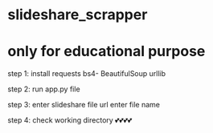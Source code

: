 # slideshare_scrapper
# only for educational purpose

step 1:
  install 
  requests
  bs4- BeautifulSoup
  urllib
  
step 2:
  run app.py file
  
step 3:
  enter slideshare file url
  enter file name
  
 step 4:
  check working directory 💕💕💕💕
